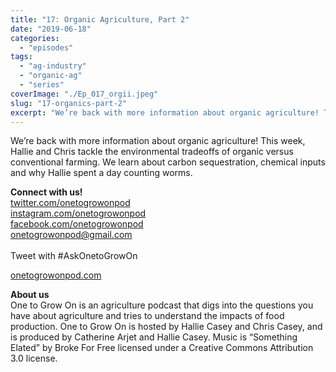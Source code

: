 ```yaml
---
title: "17: Organic Agriculture, Part 2"
date: "2019-06-18"
categories: 
  - "episodes"
tags: 
  - "ag-industry"
  - "organic-ag"
  - "series"
coverImage: "./Ep_017_orgii.jpeg"
slug: "17-organics-part-2"
excerpt: "We’re back with more information about organic agriculture! This week, Hallie and Chris tackle the environmental tradeoffs of organic versus conventional farming. We learn about carbon sequestration, chemical inputs and why Hallie spent a day counting worms."
---
```


We’re back with more information about organic agriculture! This week, Hallie and Chris tackle the environmental tradeoffs of organic versus conventional farming. We learn about carbon sequestration, chemical inputs and why Hallie spent a day counting worms.

**Connect with us!**  
[twitter.com/onetogrowonpod](http://twitter.com/onetogrowonpod)  
[instagram.com/onetogrowonpod  
](http://instagram.com/onetogrowonpod)[facebook.com/onetogrowonpod  
](http://facebook.com/onetogrowonpod)[onetogrowonpod@gmail.com  
](mailto:onetogrowonpod@gmail.com)  
Tweet with #AskOnetoGrowOn  
  
[onetogrowonpod.com](http://onetogrowonpod.com/)

**About us**  
One to Grow On is an agriculture podcast that digs into the questions you have about agriculture and tries to understand the impacts of food production. One to Grow On is hosted by Hallie Casey and Chris Casey, and is produced by Catherine Arjet and Hallie Casey. Music is “Something Elated” by Broke For Free licensed under a Creative Commons Attribution 3.0 license.
